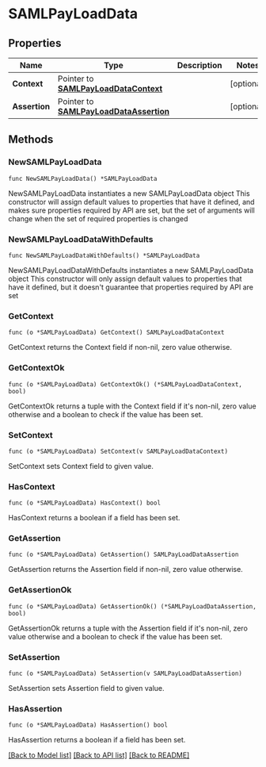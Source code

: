 # SAMLPayLoadData

## Properties

Name | Type | Description | Notes
------------ | ------------- | ------------- | -------------
**Context** | Pointer to [**SAMLPayLoadDataContext**](SAMLPayLoadDataContext.md) |  | [optional] 
**Assertion** | Pointer to [**SAMLPayLoadDataAssertion**](SAMLPayLoadDataAssertion.md) |  | [optional] 

## Methods

### NewSAMLPayLoadData

`func NewSAMLPayLoadData() *SAMLPayLoadData`

NewSAMLPayLoadData instantiates a new SAMLPayLoadData object
This constructor will assign default values to properties that have it defined,
and makes sure properties required by API are set, but the set of arguments
will change when the set of required properties is changed

### NewSAMLPayLoadDataWithDefaults

`func NewSAMLPayLoadDataWithDefaults() *SAMLPayLoadData`

NewSAMLPayLoadDataWithDefaults instantiates a new SAMLPayLoadData object
This constructor will only assign default values to properties that have it defined,
but it doesn't guarantee that properties required by API are set

### GetContext

`func (o *SAMLPayLoadData) GetContext() SAMLPayLoadDataContext`

GetContext returns the Context field if non-nil, zero value otherwise.

### GetContextOk

`func (o *SAMLPayLoadData) GetContextOk() (*SAMLPayLoadDataContext, bool)`

GetContextOk returns a tuple with the Context field if it's non-nil, zero value otherwise
and a boolean to check if the value has been set.

### SetContext

`func (o *SAMLPayLoadData) SetContext(v SAMLPayLoadDataContext)`

SetContext sets Context field to given value.

### HasContext

`func (o *SAMLPayLoadData) HasContext() bool`

HasContext returns a boolean if a field has been set.

### GetAssertion

`func (o *SAMLPayLoadData) GetAssertion() SAMLPayLoadDataAssertion`

GetAssertion returns the Assertion field if non-nil, zero value otherwise.

### GetAssertionOk

`func (o *SAMLPayLoadData) GetAssertionOk() (*SAMLPayLoadDataAssertion, bool)`

GetAssertionOk returns a tuple with the Assertion field if it's non-nil, zero value otherwise
and a boolean to check if the value has been set.

### SetAssertion

`func (o *SAMLPayLoadData) SetAssertion(v SAMLPayLoadDataAssertion)`

SetAssertion sets Assertion field to given value.

### HasAssertion

`func (o *SAMLPayLoadData) HasAssertion() bool`

HasAssertion returns a boolean if a field has been set.


[[Back to Model list]](../README.md#documentation-for-models) [[Back to API list]](../README.md#documentation-for-api-endpoints) [[Back to README]](../README.md)


